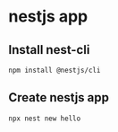# nestjs app

## Install nest-cli

```
npm install @nestjs/cli
```

## Create nestjs app

```
npx nest new hello
```
